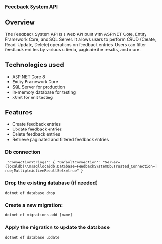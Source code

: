 ### Feedback System API
## Overview
The Feedback System API is a web API built with ASP.NET Core, Entity Framework Core, and SQL Server. It allows users to perform CRUD (Create, Read, Update, Delete) operations on feedback entries. Users can filter feedback entries by various criteria, paginate the results, and more.

## Technologies used

- ASP.NET Core 8
- Entity Framework Core
- SQL Server for production
- In-memory database for testing
- xUnit for unit testing

## Features
- Create feedback entries
- Update feedback entries
- Delete feedback entries
- Retrieve paginated and filtered feedback entries

### Db connection 
` "ConnectionStrings": {
  "DefaultConnection": "Server=(localdb)\\mssqllocaldb;Database=FeedbackSystemDb;Trusted_Connection=True;MultipleActiveResultSets=true"
}`

### Drop the existing database (if needed)
`dotnet ef database drop`
### Create a new migration:
`dotnet ef migrations add [name]`
### Apply the migration to update the database
`dotnet ef database update`